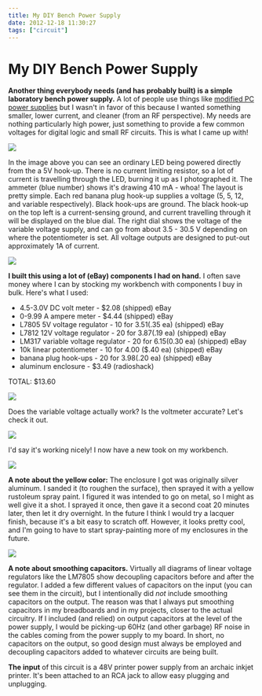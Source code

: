 ```yaml
---
title: My DIY Bench Power Supply
date: 2012-12-18 11:30:27
tags: ["circuit"]
---
```


# My DIY Bench Power Supply

__Another thing everybody needs (and has probably built) is a simple laboratory bench power supply.__ A lot of people use things like [modified PC power supplies](http://web2.murraystate.edu/andy.batts/ps/powersupply.htm) but I wasn't in favor of this because I wanted something smaller, lower current, and cleaner (from an RF perspective).  My needs are nothing particularly high power, just something to provide a few common voltages for digital logic and small RF circuits.  This is what I came up with!

<div class="text-center img-border">

![](https://swharden.com/static/2012/12/18/5.jpg)

</div>

In the image above you can see an ordinary LED being powered directly from the a 5V hook-up.  There is no current limiting resistor, so a lot of current is travelling through the LED, burning it up as I photographed it. The ammeter (blue number) shows it's drawing 410 mA - whoa!  The layout is pretty simple. Each red banana plug hook-up supplies a voltage (5, 5, 12, and variable respectively). Black hook-ups are ground. The black hook-up on the top left is a current-sensing ground, and current travelling through it will be displayed on the blue dial.  The right dial shows the voltage of the variable voltage supply, and can go from about 3.5 - 30.5 V depending on where the potentiometer is set. All voltage outputs are designed to put-out approximately 1A of current.

<div class="text-center img-border">

![](https://swharden.com/static/2012/12/18/1.jpg)

</div>

__I built this using a lot of (eBay) components I had on hand.__ I often save money where I can by stocking my workbench with components I buy in bulk. Here's what I used:

*   4.5-3.0V DC volt meter - $2.08 (shipped) eBay
*   0-9.99 A ampere meter - $4.44 (shipped) eBay
*   L7805 5V voltage regulator - 10 for $3.51 ($.35 ea) (shipped) eBay
*   L7812 12V voltage regulator - 20 for $3.87 ($.19 ea) (shipped) eBay
*   LM317 variable voltage regulator - 20 for $6.15 ($0.30 ea) (shipped) eBay
*   10k linear potentiometer - 10 for 4.00 ($.40 ea) (shipped) eBay
*   banana plug hook-ups - 20 for $3.98 ($.20 ea) (shipped) eBay
*   aluminum enclosure - $3.49 (radioshack)

TOTAL: $13.60

<div class="text-center">

![](https://swharden.com/static/2012/12/18/LM317.gif)

</div>

Does the variable voltage actually work? Is the voltmeter accurate? Let's check it out.

<div class="text-center img-border">

![](https://swharden.com/static/2012/12/18/4.jpg)

</div>

I'd say it's working nicely!  I now have a new took on my workbench.

<div class="text-center img-border">

![](https://swharden.com/static/2012/12/18/6.jpg)

</div>

__A note about the yellow color:__ The enclosure I got was originally silver aluminum. I sanded it (to roughen the surface), then sprayed it with a yellow rustoleum spray paint. I figured it was intended to go on metal, so I might as well give it a shot. I sprayed it once, then gave it a second coat 20 minutes later, then let it dry overnight. In the future I think I would try a lacquer finish, because it's a bit easy to scratch off.  However, it looks pretty cool, and I'm going to have to start spray-painting more of my enclosures in the future.

<div class="text-center">

![](https://swharden.com/static/2012/12/18/rust.jpg)

</div>

__A note about smoothing capacitors.__ Virtually all diagrams of linear voltage regulators like the LM7805 show decoupling capacitors before and after the regulator. I added a few different values of capacitors on the input (you can see them in the circuit), but I intentionally did _not_ include smoothing capacitors on the output. The reason was that I always put smoothing capacitors in my breadboards and in my projects, closer to the actual circuitry. If I included (and relied) on output capacitors at the level of the power supply, I would be picking-up 60Hz (and other garbage) RF noise in the cables coming from the power supply to my board. In short, no capacitors on the output, so good design must always be employed and decoupling capacitors added to whatever circuits are being built.

__The input__ of this circuit is a 48V printer power supply from an archaic inkjet printer. It's been attached to an RCA jack to allow easy plugging and unplugging.